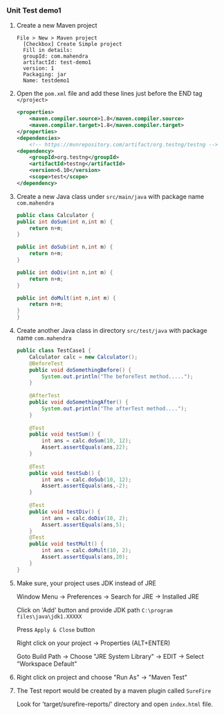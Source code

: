 ### Unit Test demo1

1.  Create a new Maven project
    ```            
    File > New > Maven project 
      [Checkbox] Create Simple project
      Fill in details:
      groupId: com.mahendra
      artifactId: test-demo1    
      version: 1
      Packaging: jar
      Name: testdemo1
    ```

2.  Open the `pom.xml` file and add these lines just before the END tag `</project>`

    ```xml
    <properties>
        <maven.compiler.source>1.8</maven.compiler.source>
        <maven.compiler.target>1.8</maven.compiler.target>
    </properties>
    <dependencies>
        <!-- https://mvnrepository.com/artifact/org.testng/testng -->
    <dependency>
        <groupId>org.testng</groupId>
        <artifactId>testng</artifactId>
        <version>6.10</version>
        <scope>test</scope>
    </dependency>    
    ```

3.  Create a new Java class under `src/main/java` with package name `com.mahendra`

    ```java
    public class Calculator {
	public int doSum(int n,int m) {
		return n+m;
	}
	
	public int doSub(int n,int m) {
		return n+m;
	}
	
	public int doDiv(int n,int m) {
		return n+m;
	}
	
	public int doMult(int n,int m) {
		return n+m;
	}
    }
    ```

4.  Create another Java class in directory `src/test/java` with package name `com.mahendra`

    ```java
    public class TestCase1 {
        Calculator calc = new Calculator();
        @BeforeTest
        public void doSomethingBefore() {
            System.out.println("The beforeTest method.....");
        }
        
        @AfterTest
        public void doSomethingAfter() {
            System.out.println("The afterTest method....");
        }
        
        @Test
        public void testSum() {
            int ans = calc.doSum(10, 12);
            Assert.assertEquals(ans,22);
        }
        
        @Test
        public void testSub() {
            int ans = calc.doSub(10, 12);
            Assert.assertEquals(ans,-2);
        }
        
        @Test
        public void testDiv() {
            int ans = calc.doDiv(10, 2);
            Assert.assertEquals(ans,5);
        }
        @Test
        public void testMult() {
            int ans = calc.doMult(10, 2);
            Assert.assertEquals(ans,20);
        }
    }

    ```

5.  Make sure, your project uses JDK instead of JRE

    Window Menu -> Preferences -> Search for JRE -> Installed JRE

    Click on 'Add' button and provide JDK path `C:\program files\java\jdk1.XXXXX`

    Press `Apply & Close` button

    Right click on your project -> Properties (ALT+ENTER) 

    Goto Build Path -> Choose "JRE System Library" -> EDIT -> Select "Workspace Default"


6.  Right click on project and choose "Run As" -> "Maven Test"

7.  The Test report would be created by a maven plugin called `SureFire` 

    Look for 'target/surefire-reports/' directory and open `index.html` file.
